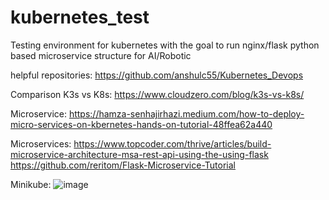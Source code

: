 # kubernetes_test
Testing environment for kubernetes with the goal to run nginx/flask python based microservice structure for AI/Robotic

helpful repositories:
https://github.com/anshulc55/Kubernetes_Devops


Comparison K3s vs K8s:
https://www.cloudzero.com/blog/k3s-vs-k8s/

Microservice:
https://hamza-senhajirhazi.medium.com/how-to-deploy-micro-services-on-kbernetes-hands-on-tutorial-48ffea62a440

Microservices:
https://www.topcoder.com/thrive/articles/build-microservice-architecture-msa-rest-api-using-the-using-flask
https://github.com/reritom/Flask-Microservice-Tutorial

Minikube:
![image](https://github.com/BalticMaterials/kubernetes_test/assets/49223724/b6fe71b6-bf6c-40b8-95b1-e991189fdc53)
